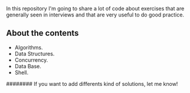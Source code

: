 

In this repository I'm going to share a lot of code
about exercises that are generally seen in interviews 
and that are very useful to do good practice.
 

## About the contents

- Algorithms. 
- Data Structures.
- Concurrency.
- Data Base.
- Shell.


######## If you want to add differents kind of solutions, let me know!
